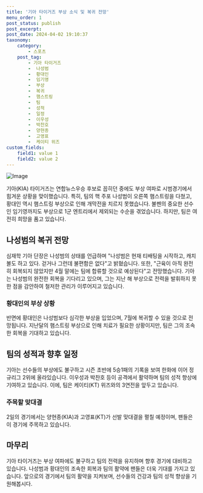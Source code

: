 ```yaml
---
title: '기아 타이거즈 부상 소식 및 복귀 전망'
menu_order: 1
post_status: publish
post_excerpt: 
post_date: 2024-04-02 19:10:37
taxonomy:
    category:
        - 스포츠
    post_tag:
        - 기아 타이거즈
        -  나성범
        -  황대인
        -  임기영
        -  부상
        -  복귀
        -  햄스트링
        -  팀
        -  성적
        -  일정
        -  이우성
        -  박찬호
        -  양현종
        -  고영표
        -  케이티 위즈
custom_fields:
    field1: value 1
    field2: value 2
---
```


![Image](https://imgnews.pstatic.net/image/028/2024/04/02/0002683562_001_20240402143901073.jpg?type=w647)

기아(KIA) 타이거즈는 연합뉴스우승 후보로 꼽히던 중에도 부상 여파로 시범경기에서 힘겨운 상황을 맞이했습니다. 특히, 팀의 핵 주포 나성범이 오른쪽 햄스트링을 다쳤고, 황대인 역시 햄스트링 부상으로 인해 개막전을 치르지 못했습니다. 불펜의 중요한 선수인 임기영까지도 부상으로 1군 엔트리에서 제외되는 수순을 겪었습니다. 하지만, 팀은 여전히 희망을 품고 있습니다. 
## 나성범의 복귀 전망
심재학 기아 단장은 나성범의 상태를 언급하며 "나성범은 현재 티배팅을 시작하고, 캐치볼도 하고 있다. 걷거나 그런데 불편함은 없다"고 밝혔습니다. 또한, "근육이 아직 완전히 회복되지 않았지만 4월 말에는 팀에 합류할 것으로 예상된다"고 전망했습니다. 기아는 나성범의 완전한 회복을 기다리고 있으며, 그는 지난 해 부상으로 전력을 발휘하지 못한 점을 감안하여 철저한 관리가 이루어지고 있습니다.
### 황대인의 부상 상황
반면에 황대인은 나성범보다 심각한 부상을 입었으며, 7월에 복귀할 수 있을 것으로 전망됩니다. 지난달의 햄스트링 부상으로 인해 치료가 필요한 상황이지만, 팀은 그의 조속한 회복을 기대하고 있습니다.
## 팀의 성적과 향후 일정
기아는 선수들의 부상에도 불구하고 시즌 초반에 5승1패의 기록을 보여 한화에 이어 정규리그 2위에 올라있습니다. 이우성과 박찬호 등이 공격에서 활약하며 팀의 성적 향상에 기여하고 있습니다. 이에, 팀은 케이티(KT) 위즈와의 3연전을 앞두고 있습니다. 
### 주목할 맞대결
2일의 경기에서는 양현종(KIA)과 고영표(KT)가 선발 맞대결을 펼칠 예정이며, 팬들은 이 경기에 주목하고 있습니다.
## 마무리
기아 타이거즈는 부상 여파에도 불구하고 팀의 전력을 유지하며 향후 경기에 대비하고 있습니다. 나성범과 황대인의 조속한 회복과 팀의 활약에 팬들은 더욱 기대를 가지고 있습니다. 앞으로의 경기에서 팀의 활약을 지켜보며, 선수들의 건강과 팀의 성적 향상을 기원해봅시다.
